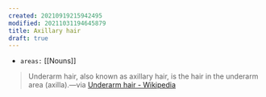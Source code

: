 ```yaml
---
created: 20210919215942495
modified: 20211031194645879
title: Axillary hair
draft: true
---
```


- `areas:` [[Nouns]]

> Underarm hair, also known as axillary hair, is the hair in the underarm area (axilla).—via [Underarm hair - Wikipedia](https://en.wikipedia.org/wiki/Underarm_hair)
